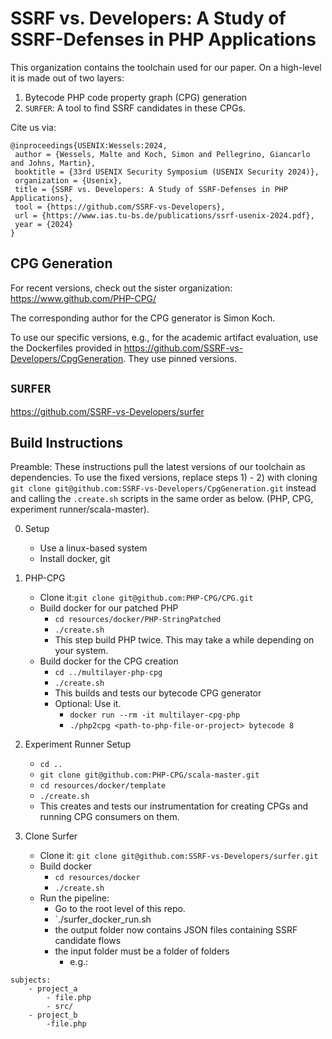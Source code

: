# SSRF vs. Developers: A Study of SSRF-Defenses in PHP Applications

This organization contains the toolchain used for our paper.
On a high-level it is made out of two layers:
1. Bytecode PHP code property graph (CPG) generation
2. `SURFER`: A tool to find SSRF candidates in these CPGs.

Cite us via: 
```
@inproceedings{USENIX:Wessels:2024,
 author = {Wessels, Malte and Koch, Simon and Pellegrino, Giancarlo and Johns, Martin},
 booktitle = {33rd USENIX Security Symposium (USENIX Security 2024)},
 organization = {Usenix},
 title = {SSRF vs. Developers: A Study of SSRF-Defenses in PHP Applications},
 tool = {https://github.com/SSRF-vs-Developers},
 url = {https://www.ias.tu-bs.de/publications/ssrf-usenix-2024.pdf},
 year = {2024}
}

```
## CPG Generation
For recent versions, check out the sister organization: https://www.github.com/PHP-CPG/

The corresponding author for the CPG generator is Simon Koch. 

To use our specific versions, e.g., for the academic artifact evaluation, use the Dockerfiles provided in https://github.com/SSRF-vs-Developers/CpgGeneration.
They use pinned versions.

## `SURFER`
https://github.com/SSRF-vs-Developers/surfer

## Build Instructions
Preamble: These instructions pull the latest versions of our toolchain as dependencies.
To use the fixed versions, replace steps 1) - 2) with cloning `git clone git@github.com:SSRF-vs-Developers/CpgGeneration.git` instead and calling the `.create.sh` scripts in the same order as below. (PHP, CPG, experiment runner/scala-master).


0. Setup
    - Use a linux-based system
    - Install docker, git

1. PHP-CPG
    - Clone it:`git clone git@github.com:PHP-CPG/CPG.git`
    - Build docker for our patched PHP
        - `cd resources/docker/PHP-StringPatched`
        - `./create.sh`
        - This step build PHP twice. This may take a while depending on your system.
    - Build docker for the CPG creation
        - `cd ../multilayer-php-cpg`
        - `./create.sh`
        - This builds and tests our bytecode CPG generator
        - Optional: Use it.
            - `docker run --rm -it multilayer-cpg-php`
            - `./php2cpg <path-to-php-file-or-project> bytecode 8`
2. Experiment Runner Setup
    - `cd ..`
    - `git clone git@github.com:PHP-CPG/scala-master.git`
    - `cd resources/docker/template`
    - `./create.sh`
    - This creates and tests our instrumentation for creating CPGs and running CPG consumers on them.

3. Clone Surfer
    - Clone it: `git clone git@github.com:SSRF-vs-Developers/surfer.git`
    - Build docker
        - `cd resources/docker`
        - `./create.sh`
    - Run the pipeline:
        - Go to the root level of this repo.
        - `./surfer_docker_run.sh <absolute-path-to-folder-of-projects> <folder-for-cpgs> <folder-for-output>
        - the output folder now contains JSON files containing SSRF candidate flows
        - the input folder must be a folder of folders
            - e.g.:
```
subjects:
    - project_a
        - file.php
        - src/
    - project_b
        -file.php
```

      
